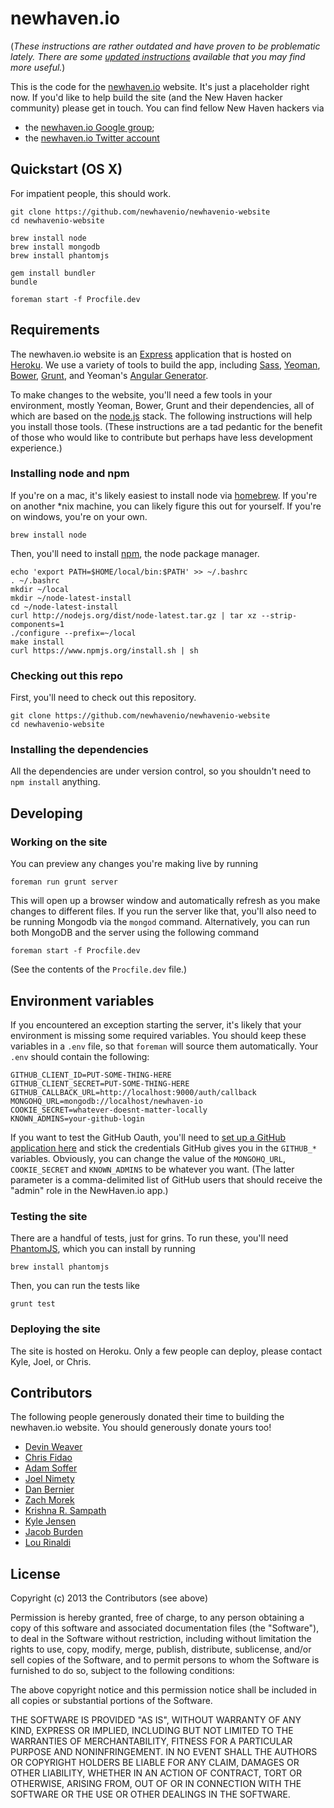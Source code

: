newhaven.io
===========

(_These instructions are rather outdated and have proven to be problematic lately. 
There are some [updated instructions](https://gist.github.com/lourinaldi/9511c5c2c8e65d9b1f73) available that you may find more useful._)

This is the code for the
[newhaven.io](http://www.newhaven.io) website. It's just a
placeholder right now. If you'd like to help build the
site (and the New Haven hacker community) please get in touch.  You can
find fellow New Haven hackers via

* the [newhaven.io Google group](https://groups.google.com/forum/?fromgroups#!forum/newhavenio);
* the [newhaven.io Twitter account](http://twitter.com/newhavenio)

## Quickstart (OS X)

For impatient people, this should work.

```
git clone https://github.com/newhavenio/newhavenio-website
cd newhavenio-website

brew install node
brew install mongodb
brew install phantomjs

gem install bundler
bundle

foreman start -f Procfile.dev
```

## Requirements

The newhaven.io website is
an [Express](http://expressjs.com/)
application
that is hosted on [Heroku](https://www.heroku.com/).
We use a variety of tools to build the app, including
[Sass](http://sass-lang.com/),
[Yeoman](http://yeoman.io/),
[Bower](http://bower.io/),
[Grunt](http://gruntjs.com/),
and Yeoman's [Angular Generator](https://github.com/yeoman/generator-angular).

To make changes to the website, you'll need a few
tools in your environment, mostly Yeoman, Bower, Grunt
and their dependencies, all of which are based on the
[node.js](http://nodejs.org/) stack.  The following
instructions will help you install those tools.  (These instructions are
a tad pedantic for the benefit of those who would like to contribute
but perhaps have less development experience.)

### Installing node and npm

If you're on a mac, it's likely easiest to install node via
[homebrew](http://brew.sh/).  If you're on another *nix machine,
you can likely figure this out for yourself.  If you're on windows,
you're on your own.

    brew install node

Then, you'll need to install [npm](https://npmjs.org/),
the node package manager.

    echo 'export PATH=$HOME/local/bin:$PATH' >> ~/.bashrc
    . ~/.bashrc
    mkdir ~/local
    mkdir ~/node-latest-install
    cd ~/node-latest-install
    curl http://nodejs.org/dist/node-latest.tar.gz | tar xz --strip-components=1
    ./configure --prefix=~/local
    make install
    curl https://www.npmjs.org/install.sh | sh

### Checking out this repo

First, you'll need to check out this repository.

    git clone https://github.com/newhavenio/newhavenio-website
    cd newhavenio-website

### Installing the dependencies

All the dependencies are under version control, so you
shouldn't need to `npm install` anything.

## Developing

### Working on the site

You can preview any changes you're making live by running

    foreman run grunt server

This will open up a browser window and automatically refresh
as you make changes to different files.  If you run the server
like that, you'll also need to be running Mongodb via the
`mongod` command.  Alternatively, you can run both MongoDB
and the server using the following command

	foreman start -f Procfile.dev

(See the contents of the `Procfile.dev` file.)

## Environment variables

If you encountered an exception starting the server, it's
likely that your environment is missing some required
variables.  You should keep these variables in a `.env` file,
so that `foreman` will source them automatically.  Your
`.env` should contain the following:

	GITHUB_CLIENT_ID=PUT-SOME-THING-HERE
	GITHUB_CLIENT_SECRET=PUT-SOME-THING-HERE
	GITHUB_CALLBACK_URL=http://localhost:9000/auth/callback
	MONGOHQ_URL=mongodb://localhost/newhaven-io
	COOKIE_SECRET=whatever-doesnt-matter-locally
	KNOWN_ADMINS=your-github-login

If you want to test the GitHub Oauth, you'll need to
[set up a GitHub application here](https://github.com/settings/applications)
and stick the credentials GitHub gives you in the `GITHUB_*` variables.
Obviously, you can change the value of the `MONGOHQ_URL`,
`COOKIE_SECRET` and `KNOWN_ADMINS` to be whatever you want.
(The latter parameter is a comma-delimited list of GitHub
users that should receive the "admin" role in the NewHaven.io
app.)


### Testing the site

There are a handful of tests, just for grins.  To run these,
you'll need [PhantomJS](http://phantomjs.org/), which you can
install by running

    brew install phantomjs

Then, you can run the tests like

    grunt test

### Deploying the site

The site is hosted on Heroku.  Only a few people
can deploy, please contact Kyle, Joel, or Chris.

## Contributors

The following people generously donated their time to building
the newhaven.io website.  You should generously donate yours too!

* [Devin Weaver](https://github.com/sukima)
* [Chris Fidao](https://github.com/fideloper)
* [Adam Soffer](http://github.com/ads1018)
* [Joel Nimety](https://github.com/jnimety)
* [Dan Bernier](https://github.com/danbernier)
* [Zach Morek](https://github.com/ZachBeta)
* [Krishna R. Sampath](https://github.com/KrishnaRSampath)
* [Kyle Jensen](http://github.com/kljensen)
* [Jacob Burden](http://github.com/JacobJWBurden)
* [Lou Rinaldi](http://github.com/lourinaldi)

## License

Copyright (c) 2013 the Contributors (see above)

Permission is hereby granted, free of charge, to any person obtaining a copy of this software and associated documentation files (the "Software"), to deal in the Software without restriction, including without limitation the rights to use, copy, modify, merge, publish, distribute, sublicense, and/or sell copies of the Software, and to permit persons to whom the Software is furnished to do so, subject to the following conditions:

The above copyright notice and this permission notice shall be included in all copies or substantial portions of the Software.

THE SOFTWARE IS PROVIDED "AS IS", WITHOUT WARRANTY OF ANY KIND, EXPRESS OR IMPLIED, INCLUDING BUT NOT LIMITED TO THE WARRANTIES OF MERCHANTABILITY, FITNESS FOR A PARTICULAR PURPOSE AND NONINFRINGEMENT. IN NO EVENT SHALL THE AUTHORS OR COPYRIGHT HOLDERS BE LIABLE FOR ANY CLAIM, DAMAGES OR OTHER LIABILITY, WHETHER IN AN ACTION OF CONTRACT, TORT OR OTHERWISE, ARISING FROM, OUT OF OR IN CONNECTION WITH THE SOFTWARE OR THE USE OR OTHER DEALINGS IN THE SOFTWARE.
